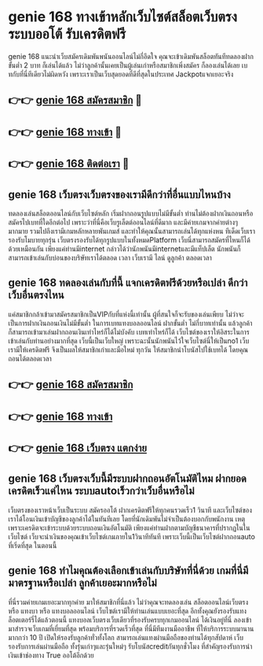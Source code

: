 # genie 168 ทางเข้าหลักเว็บไซต์สล็อตเว็บตรง ระบบออโต้ รับเครดิตฟรี

genie 168 แนะนำเว็บสมัครเดิมพันพนันออนไลน์ไม่กี่อึดใจ คุณจะเข้าเดิมพันสล็อตทันทีทดลองฝากขั้นต่ำ 2 บาท ก็เล่นได้แล้ว ไม่ว่าลูกค้านั้นเคยเป็นผู้เล่นเก่าหรือสมาชิกเพิ่งสมัคร ก็ลองเล่นได้เลย เบทกับที่นี่ทีเดียวไม่ผิดหวัง เพราะเราเป็นเว็บสุดยอดที่ดีที่สุดในประเทศ Jackpotแจกเยอะจริง

## 👉👉 [genie 168 สมัครสมาชิก](https://bit.ly/3Ckzg5n) 🎰
## 👉👉 [genie 168 ทางเข้า](https://bit.ly/3Ckzg5n) 🎰
## 👉👉 [genie 168 ติดต่อเรา](https://bit.ly/3Ckzg5n) 🎰

## genie 168 เว็บตรงเว็บตรงของเรามีดีกว่าที่อื่นแบบไหนบ้าง
ทดลองเล่นสล็อตออนไลน์กับเว็บไซต์หลัก เริ่มฝากถอนรูปแบบไม่มีขั้นต่ำ ท่านไม่ต้องฝากเงินถอนหรือสมัครไปเบทที่ใดอีกต่อไป เพราะว่าที่นี่คือเว็บรูเล็ตต์ออนไลน์ที่ดีมาก และมีค่ายเกมจากค่ายต่างๆมากมาย รวมไปถึงเรามีเกมหลักหลายพันเกมส์ และทำให้คุณนั้นสามารถเล่นได้ทุกแห่งหน ทีเด็ดเว็บเรารองรับโมบายทุกรุ่น เว็บตรงรองรับได้ทุกรูปแบบในทั้งหมดPlatform เว็บนี่สามารถสมัครที่ไหนก็ได้ด้วยเหมือนกัน เพียงแค่ท่านมีinternet กล่าวได้ว่านักพนันมีinternetและมีแท็ปเล็ต นักพนันก็สามารถเข้าเล่นกับบ่อนของบริษัทเราได้ตลอด เวลา เว็บเรามี ไลน์ ดูลูกค้า ตลอดเวลา

## genie 168 ทดลองเล่นกับที่นี้ แจกเครดิตฟรีด้วยหรือเปล่า ดีกว่าเว็บอื่นตรงไหน
แค่สมาชิกกล้าเข้ามาสมัครสมาชิกเป็นVIPกับที่แห่งนี้เท่านั้น ผู้ที่สนใจก็จะรับของเล่นเพียบ ไม่ว่าจะเป็นการฝากเงินถอนเงินไม่มีขั้นต่ำ ในการเบทแทงบอลออนไลน์ ฝากขั้นต่ำ ไม่กี่บาทเท่านั้น แล้วลูกค้าก็สามารถเข้ามาเล่นฝากถอนเงินเท่าไหร่ก็ได้ไม่บังคับ เบทเท่าไหร่ก็ได้ เว็บไซต์ของเราให้อิสระในการเข้าเล่นกับท่านอย่างมากที่สุด เว็บนี้เป็นเว็บใหญ่ เพราะฉะนั้นนักพนันไว้ใจเว็บไซต์นี่ให้เป็นno1 เว็บเรามีให้เครดิตฟรี จึงเป็นผลให้สมาชิกเก่าและมือใหม่ ทุกวัน ให้สมาชิกนำโบนัสไปใช้เบทได้ โดยคุณถอนได้ตลอดเวลา

## 👉👉 [genie 168 สมัครสมาชิก](https://bit.ly/3Ckzg5n)
## 👉👉 [genie 168 ทางเข้า](https://bit.ly/3Ckzg5n)
## 👉👉 [genie 168 เว็บตรง แตกง่าย](https://bit.ly/3Ckzg5n)

## genie 168 เว็บตรงเว็บนี้มีระบบฝากถอนอัตโนมัติไหม ฝากยอดเครดิตเร็วแค่ไหน ระบบautoเร็วกว่าเว็บอื่นหรือไม่
เว็บตรงของเราหน้าเว็บเป็นระบบ สมัครออโต้ ฝากเครดิตฟรีให้ทุกคนรวดเร็ว1 วินาที และเว็บไซต์ของเราได้โอนเงินเข้าบัญชีของลูกค้าได้ในทันทีเลย โดยที่นักเดิมพันไม่จำเป็นต้องบอกกับพนักงาน เหตุเพราะเครดิตจะเข้าระบบด้วยระบบถอนเงินอัตโนมัติ เพียงแค่ท่านฝากตามบัญชีธนาคารที่ปรากฏในในเว็บไซต์ เว็บจะนำเงินของคุณเข้าเว็บไซต์เกมภายใน1วินาทีทันที เพราะเว็บนี้เป็นเว็บไซต์ฝากถอนauto ที่เริ่ดที่สุด ในตอนนี้

## genie 168 ทำไมคุณต้องเลือกเข้าเล่นกับบริษัทที่นี่ด้วย เกมที่นี่มีมาตรฐานหรือเปล่า ลูกค้าเยอะมากหรือไม่
ที่นี่รวมค่ายเกมเยอะมากทุกค่าย มาให้สมาชิกที่นี่แล้ว ไม่ว่าคุณจะทดลองเล่น สล็อตออนไลน์เว็บตรง หรือ แทงบา หรือ แทงบอลออนไลน์ เว็บไซต์เรามีให้ท่านเล่นแบบเยอะที่สุด อีกทั้งคุณยังรองรับแทงล็อตเตอร์รี่ได้แล้วตอนนี้ แทงบอลเว็บตรงเว็บเดียวที่รองรับครบทุกเกมออนไลน์ ได้เงินอยู่ที่นี่ ลองเข้ามาสำรวจเว็บเกมที่เยี่ยมที่สุด พร้อมบริการที่รวดเร็วที่สุด ที่นี่มีทีมงานมืออาชีพ ที่ให้บริการระบบมานานมากกว่า 10 ปี เปิดให้รองรับลูกค้าทั่วทั้งโลก สามารถเล่นแทงผ่านมือถือของท่านได้ทุกสัปดาห์ เว็บรองรับการเล่นผ่านมือถือ ทั้งรุ่นเก่าๆและรุ่นใหม่ๆ รับโบนัสcreditกันทุกชั่วโมง ที่สำคัญรองรับการนำเงินเข้าช่องทาง True ออโต้อีกด้วย
